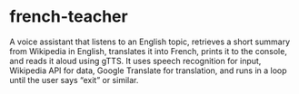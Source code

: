 # french-teacher
A voice assistant that listens to an English topic, retrieves a short summary from Wikipedia in English, translates it into French, prints it to the console, and reads it aloud using gTTS. It uses speech recognition for input, Wikipedia API for data, Google Translate for translation, and runs in a loop until the user says “exit” or similar.
